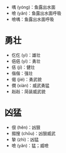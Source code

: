 * 喁 (yóng)：鱼露出水面
* 噞 (yǎn)：鱼露出水面呼吸
* 噞喁：鱼露出水面呼吸
# 勇壮
* 仡仡 (yì)：雄壮
* 俋俋 (yì)：勇壮
* 佶 (jí)：健壮
* 偕偕：强壮
* 偈 (jié)：勇武貌
* 僩 (xiàn)：威武勇猛
* 赳赳：简装威武貌
# 凶猛
* 佷 (hěn)：凶狠
* 搊搜 (chōu)：凶狠威武
* 摯 (zhì)：凶猛
* 噞 (yǎn)：猛；威噞
